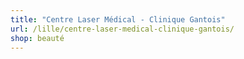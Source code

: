 ```yaml
---
title: "Centre Laser Médical - Clinique Gantois"
url: /lille/centre-laser-medical-clinique-gantois/
shop: beauté
---
```

